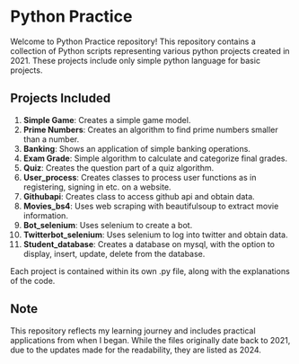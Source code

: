 # Python Practice 
Welcome to Python Practice repository! This repository contains a collection of Python scripts representing various python projects created in 2021. These projects include only simple python language for basic projects.

## **Projects Included**
1. **Simple Game**: Creates a simple game model.
2. **Prime Numbers**: Creates an algorithm to find prime numbers smaller than a number.
3. **Banking**: Shows an application of simple banking operations.
4. **Exam Grade**: Simple algorithm to calculate and categorize final grades.
5. **Quiz**: Creates the question part of a quiz algorithm.
6. **User_process**: Creates classes to process user functions as in registering, signing in etc. on a website.
7. **Githubapi**: Creates class to access github api and obtain data.
8. **Movies_bs4**: Uses web scraping with beautifulsoup to extract movie information.
9. **Bot_selenium**: Uses selenium to create a bot.
10. **Twitterbot_selenium**: Uses selenium to log into twitter and obtain data.
11. **Student_database**: Creates a database on mysql, with the option to display, insert, update, delete from the database.

Each project is contained within its own .py file, along with the explanations of the code.

## **Note**
This repository reflects my learning journey and includes practical applications from when I began. While the files originally date back to 2021, due to the updates made for the readability, they are listed as 2024.
